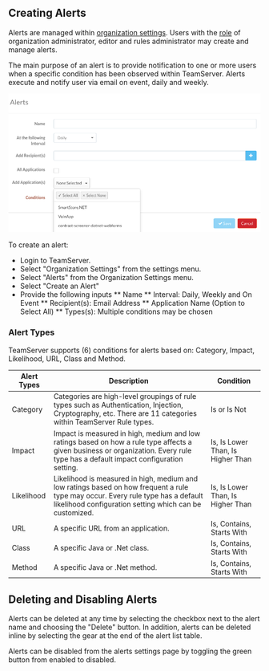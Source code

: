 <!--
title: "Everything You Wanted to Know About Alerts"
description: "Overview of alerts within TeamServer" 
-->

## Creating Alerts
Alerts are managed within [organization settings](). Users with the [role]() of organization administrator, editor and rules administrator may create and manage alerts. 

The main purpose of an alert is to provide notification to one or more users when a specific condition has been observed within TeamServer. Alerts execute and notify user via email on event, daily and weekly. 

<a href="assets/images/Create_Alert.png" rel="lightbox" title="Create Alerts"><img class="thumbnail" src="assets/images/Create_Alert.png"/></a>

To create an alert:

* Login to TeamServer.
* Select "Organization Settings" from the settings menu.
* Select "Alerts" from the Organization Settings menu.
* Select "Create an Alert"
* Provide the following inputs
** Name
** Interval: Daily, Weekly and On Event
** Recipient(s): Email Address
** Application Name (Option to Select All)
** Types(s): Multiple conditions may be chosen

### Alert Types
TeamServer supports (6) conditions for alerts based on: Category, Impact, Likelihood, URL, Class and Method.

| Alert Types | Description       | Condition      |
|-----------------|-------------------|--------------|
| Category        | Categories are high-level groupings of rule types such as Authentication, Injection, Cryptography, etc. There are 11 categories within TeamServer Rule types.| Is or Is Not |
| Impact          | Impact is measured in high, medium and low ratings based on how a rule type affects a given business or organization. Every rule type has a default impact configuration setting. | Is, Is Lower Than, Is Higher Than |
| Likelihood      | Likelihood is measured in high, medium and low ratings based on how frequent a rule type may occur. Every rule type has a default likelihood configuration setting which can be customized. | Is, Is Lower Than, Is Higher Than |
| URL             | A specific URL from an application. | Is, Contains, Starts With |
| Class           | A specific Java or .Net class. | Is, Contains, Starts With |
| Method          | A specific Java or .Net method. | Is, Contains, Starts With |


## Deleting and Disabling Alerts
Alerts can be deleted at any time by selecting the checkbox next to the alert name and choosing the "Delete" button. In addition, alerts can be deleted inline by selecting the gear at the end of the alert list table.

Alerts can be disabled from the alerts settings page by toggling the green button from enabled to disabled. 
